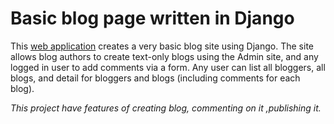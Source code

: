 # Basic blog page written in Django

This [web application](https://mighty-reaches-82829.herokuapp.com/) creates a very basic blog site using Django. The site allows blog authors to create text-only blogs using the Admin site, and any logged in user to add comments via a form. Any user can list all bloggers, all blogs, and detail for bloggers and blogs (including comments for each blog).


*This project have features of creating blog, commenting on it ,publishing it.*